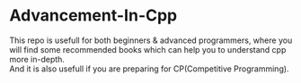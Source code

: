 # Advancement-In-Cpp
This repo is usefull for both beginners & advanced programmers, where you will find some recommended books which can help you to understand cpp more in-depth.
<br>
And it is also usefull if you are preparing for CP(Competitive Programming).

